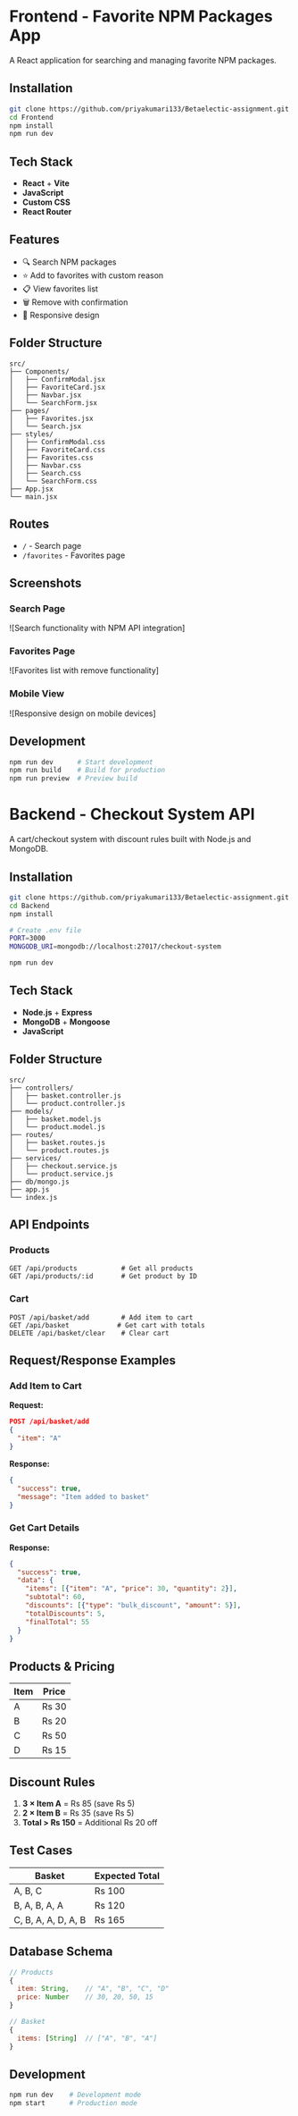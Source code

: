 # Frontend - Favorite NPM Packages App

A React application for searching and managing favorite NPM packages.

## Installation

```bash
git clone https://github.com/priyakumari133/Betaelectic-assignment.git
cd Frontend
npm install
npm run dev
```

## Tech Stack

- **React** + **Vite**
- **JavaScript**
- **Custom CSS**
- **React Router**

## Features

- 🔍 Search NPM packages
- ⭐ Add to favorites with custom reason
- 📋 View favorites list
- 🗑️ Remove with confirmation
- 📱 Responsive design

## Folder Structure

```
src/
├── Components/
│   ├── ConfirmModal.jsx
│   ├── FavoriteCard.jsx
│   ├── Navbar.jsx
│   └── SearchForm.jsx
├── pages/
│   ├── Favorites.jsx
│   └── Search.jsx
├── styles/
│   ├── ConfirmModal.css
│   ├── FavoriteCard.css
│   ├── Favorites.css
│   ├── Navbar.css
│   ├── Search.css
│   └── SearchForm.css
├── App.jsx
└── main.jsx
```

## Routes

- `/` - Search page
- `/favorites` - Favorites page

## Screenshots

### Search Page
![Search functionality with NPM API integration]

### Favorites Page  
![Favorites list with remove functionality]

### Mobile View
![Responsive design on mobile devices]

## Development

```bash
npm run dev      # Start development
npm run build    # Build for production
npm run preview  # Preview build
```

# Backend - Checkout System API

A cart/checkout system with discount rules built with Node.js and MongoDB.

## Installation

```bash
git clone https://github.com/priyakumari133/Betaelectic-assignment.git
cd Backend
npm install

# Create .env file
PORT=3000
MONGODB_URI=mongodb://localhost:27017/checkout-system

npm run dev
```

## Tech Stack

- **Node.js** + **Express**
- **MongoDB** + **Mongoose**
- **JavaScript**

## Folder Structure

```
src/
├── controllers/
│   ├── basket.controller.js
│   └── product.controller.js
├── models/
│   ├── basket.model.js
│   └── product.model.js
├── routes/
│   ├── basket.routes.js
│   └── product.routes.js
├── services/
│   ├── checkout.service.js
│   └── product.service.js
├── db/mongo.js
├── app.js
└── index.js
```

## API Endpoints

### Products
```http
GET /api/products           # Get all products
GET /api/products/:id       # Get product by ID
```

### Cart
```http
POST /api/basket/add        # Add item to cart
GET /api/basket            # Get cart with totals
DELETE /api/basket/clear    # Clear cart
```

## Request/Response Examples

### Add Item to Cart
**Request:**
```json
POST /api/basket/add
{
  "item": "A"
}
```

**Response:**
```json
{
  "success": true,
  "message": "Item added to basket"
}
```

### Get Cart Details
**Response:**
```json
{
  "success": true,
  "data": {
    "items": [{"item": "A", "price": 30, "quantity": 2}],
    "subtotal": 60,
    "discounts": [{"type": "bulk_discount", "amount": 5}],
    "totalDiscounts": 5,
    "finalTotal": 55
  }
}
```

## Products & Pricing

| Item | Price |
|------|-------|
| A    | Rs 30 |
| B    | Rs 20 |
| C    | Rs 50 |
| D    | Rs 15 |

## Discount Rules

1. **3 × Item A** = Rs 85 (save Rs 5)
2. **2 × Item B** = Rs 35 (save Rs 5)  
3. **Total > Rs 150** = Additional Rs 20 off

## Test Cases

| Basket | Expected Total |
|--------|---------------|
| A, B, C | Rs 100 |
| B, A, B, A, A | Rs 120 |
| C, B, A, A, D, A, B | Rs 165 |

## Database Schema

```javascript
// Products
{
  item: String,    // "A", "B", "C", "D"
  price: Number    // 30, 20, 50, 15
}

// Basket
{
  items: [String]  // ["A", "B", "A"]
}
```

## Development

```bash
npm run dev    # Development mode
npm start      # Production mode
```

